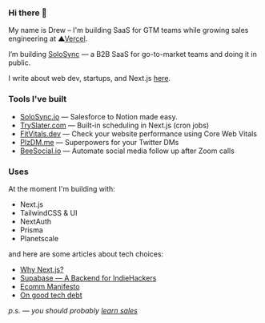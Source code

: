 ### Hi there 👋

<!--
**dbredvick/dbredvick** is a ✨ _special_ ✨ repository because its `README.md` (this file) appears on your GitHub profile.

Here are some ideas to get you started:

- 🔭 I’m currently working on ...
- 🌱 I’m currently learning ...
- 👯 I’m looking to collaborate on ...
- 🤔 I’m looking for help with ...
- 💬 Ask me about ...
- 📫 How to reach me: ...
- 😄 Pronouns: ...
- ⚡ Fun fact: ...
-->

My name is Drew – I'm building SaaS for GTM teams while growing sales engineering at ▲[Vercel](https://drew.tech/posts/vercel).

I’m building [SoloSync](https://solosync.io) — a B2B SaaS for go-to-market teams and doing it in public.

I write about web dev, startups, and Next.js [here](https://drew.tech/newsletter).

### Tools I've built

- [SoloSync.io](https://solosync.io) — Salesforce to Notion made easy.
- [TrySlater.com](https://tryslater.com) — Built-in scheduling in Next.js (cron jobs)
- [FitVitals.dev](https://fitvitals.dev) — Check your website performance using Core Web Vitals
- [PlzDM.me](https://plzdm.me) — Superpowers for your Twitter DMs
- [BeeSocial.io](https://beesocial.io) — Automate social media follow up after Zoom calls

### Uses
At the moment I'm building with:

- Next.js
- TailwindCSS & UI
- NextAuth
- Prisma
- Planetscale

and here are some articles about tech choices:

- [Why Next.js?](https://drew.tech/posts/why-nextjs)
- [Supabase — A Backend for IndieHackers](https://drew.tech/posts/supabase-a-backend-for-indiehackers)
- [Ecomm Manifesto](https://drew.tech/posts/ecom-manifesto)
- [On good tech debt](https://drew.tech/posts/on-good-tech-debt)


_p.s. — you should probably [learn sales](https://drew.tech/posts/learning-sales-as-an-engineer)_
